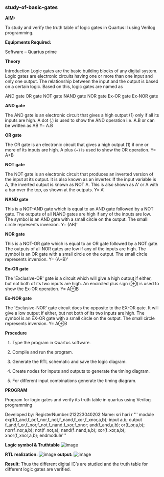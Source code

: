 ### study-of-basic-gates

**AIM:** 

To study and verify the truth table of logic gates in Quartus II using Verilog programming.

**Equipments Required:**

Software – Quartus prime 

**Theory**

Introduction Logic gates are the basic building blocks of any digital system. Logic gates are electronic circuits having one or more than one input and only one output. The relationship between the input and the output is based on a certain logic. Based on this, logic gates are named as

AND gate OR gate NOT gate NAND gate NOR gate Ex-OR gate Ex-NOR gate

**AND gate**

The AND gate is an electronic circuit that gives a high output (1) only if all its inputs are high. A dot (.) is used to show the AND operation i.e. A.B or can be written as AB
Y= A.B

**OR gate** 

The OR gate is an electronic circuit that gives a high output (1) if one or more of its inputs are high. A plus (+) is used to show the OR operation.
Y= A+B

**NOT gate**

The NOT gate is an electronic circuit that produces an inverted version of the input at its output. It is also known as an inverter. If the input variable is A, the inverted output is known as NOT A. This is also shown as A' or A with a bar over the top, as shown at the outputs.
Y= A'

**NAND gate**

This is a NOT-AND gate which is equal to an AND gate followed by a NOT gate. The outputs of all NAND gates are high if any of the inputs are low. The symbol is an AND gate with a small circle on the output. The small circle represents inversion.
Y= (AB)’

**NOR gate**

This is a NOT-OR gate which is equal to an OR gate followed by a NOT gate. The outputs of all NOR gates are low if any of the inputs are high. The symbol is an OR gate with a small circle on the output. The small circle represents inversion.
Y= (A+B)’

**Ex-OR gate**

The 'Exclusive-OR' gate is a circuit which will give a high output if either, but not both of its two inputs are high. An encircled plus sign (⊕) is used to show the Ex-OR operation.
Y= A⊕B

**Ex-NOR gate**

The 'Exclusive-NOR' gate circuit does the opposite to the EX-OR gate. It will give a low output if either, but not both of its two inputs are high. The symbol is an EX-OR gate with a small circle on the output. The small circle represents inversion.
Y= A⊕B

**Procedure** 

1.	Type the program in Quartus software.

2.	Compile and run the program.

3.	Generate the RTL schematic and save the logic diagram.

4.	Create nodes for inputs and outputs to generate the timing diagram.

5.	For different input combinations generate the timing diagram.


**PROGRAM**

Program for logic gates and verify its truth table in quartus using Verilog programming

 Developed by: RegisterNumber:212223040202 Name: sri hari r 
 '''
 module exp1(f_and,f_or,f_nor,f_not,f_nand,f_xor,f_xnor,a,b);
input a,b;
output f_and,f_or,f_nor,f_not,f_nand,f_xor,f_xnor;
and(f_and,a,b);
or(f_or,a,b);
nor(f_nor,a,b);
not(f_not,a);
nand(f_nand,a,b);
xor(f_xor,a,b);
xnor(f_xnor,a,b);
endmodule'''

**Logic symbol & Truthtable**
![image](https://github.com/user-attachments/assets/d2430ce5-0877-424c-9436-af759b761cfc)

**RTL realization:** 
![image](https://github.com/user-attachments/assets/cadb9809-475f-48bd-86f7-f7e118486a05)
**output:**
![image](https://github.com/user-attachments/assets/541e6d92-8838-4c6a-a425-8c0bd2a99cb7)


**Result:**
Thus the different digital IC’s are studied and the truth table for different logic gates are verified.


